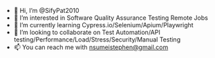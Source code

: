 - 👋 Hi, I’m @SifyPat2010
- 👀 I’m interested in Software Quality Assurance Testing Remote Jobs
- 🌱 I’m currently learning Cypress.io/Selenium/Apium/Playwright
- 💞️ I’m looking to collaborate on Test Automation/API testing/Performance/Load/Stress/Security/Manual Testing
- 📫 You can reach me with nsumeistephen@gmail.com

<!---
SifyPat2010/SifyPat2010 is a ✨ special ✨ repository because its `README.md` (this file) appears on your GitHub profile.
You can click the Preview link to take a look at your changes.
--->
